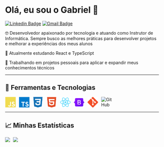 ## <h1>Olá, eu sou o Gabriel 👋</h1>

[![Linkedin Badge](https://img.shields.io/badge/-Gabriel-blue?style=flat-square&logo=Linkedin&logoColor=white&link=https://www.linkedin.com/in/ongabrielramos/)](https://www.linkedin.com/in/ongabrielramos/) [![Gmail Badge](https://img.shields.io/badge/-gabrieldotech@gmail.com-c14438?style=flat-square&logo=Gmail&logoColor=white&link=mailto:gabrieldotech@gmail.com)](mailto:seuemail@gmail.com)

<p align="left">
🤓 Desenvolvedor apaixonado por tecnologia e atuando como Instrutor de Informática. Sempre busco as melhores práticas para desenvolver projetos e melhorar a experiências dos meus alunos

  🌱 Atualmente estudando React e TypeScript

🎯 Trabalhando em projetos pessoais para aplicar e expandir meus conhecimentos técnicos

  

  
  
</p>

</p>

---

## 🧰 Ferramentas e Tecnologias

<div style="display: flex; flex-wrap: wrap; gap: 10px;">
<img src="https://github.com/devicons/devicon/blob/master/icons/javascript/javascript-plain.svg" alt="JavaScript Logo" width="35" height="35"/>
<img src="https://github.com/devicons/devicon/blob/master/icons/typescript/typescript-plain.svg" alt="TypeScript Logo" width="35" height="35"/>
<img src="https://github.com/devicons/devicon/blob/master/icons/css3/css3-plain.svg" alt="CSS Logo" width="35" height="35"/>
<img src="https://github.com/devicons/devicon/blob/master/icons/html5/html5-plain.svg" alt="HTML5 Logo" width="35" height="35"/>
<img src="https://github.com/devicons/devicon/blob/master/icons/react/react-original.svg" alt="React Logo" width="35" height="35"/>
<img src="https://github.com/devicons/devicon/blob/master/icons/bootstrap/bootstrap-original.svg" alt="Bootstrap Logo" width="35" height="35"/>
<img src="https://github.com/devicons/devicon/blob/master/icons/git/git-original.svg" alt="Git Logo" width="35" height="35"/>
<img src="https://cdn.jsdelivr.net/npm/simple-icons@v6/icons/github.svg" alt="GitHub Logo" width="35" height="35"/>
</div>


---

## 📈 Minhas Estatísticas 
<div style="display: flex; flex-wrap: wrap; gap: 10px;">
<img height="180em" src="https://github-readme-stats.vercel.app/api?username=gabrieldotech&show_icons=true&theme=algolia&include_all_commits=true&count_private=true" />
<img height="180em" src="https://github-readme-stats.vercel.app/api/top-langs/?username=gabrieldotech&layout=compact&langs_count=6&theme=algolia" />
</div>
